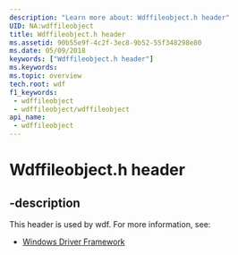 ```yaml
---
description: "Learn more about: Wdffileobject.h header"
UID: NA:wdffileobject
title: Wdffileobject.h header
ms.assetid: 90b55e9f-4c2f-3ec8-9b52-55f348298e80
ms.date: 05/09/2018
keywords: ["Wdffileobject.h header"]
ms.keywords: 
ms.topic: overview
tech.root: wdf
f1_keywords:
 - wdffileobject
 - wdffileobject/wdffileobject
api_name:
 - wdffileobject
---
```


# Wdffileobject.h header


## -description

This header is used by wdf. For more information, see:

- [Windows Driver Framework](../_wdf/index.md)


